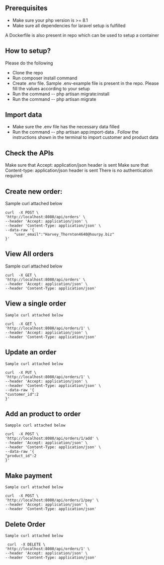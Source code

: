 ## Prerequisites
 - Make sure your php version is >= 8.1
 - Make sure all dependencies for laravel setup is fulfilled 

 A Dockerfile is also present in repo which can be used to setup a container

## How to setup?

Please do the following

 - Clone the repo
 - Run composer install command
 - Create .env file. Sample .env-example file is present in the repo. Please fill the values according to your setup
 - Run the command -- php artisan migrate:install
 - Run the command -- php artisan migrate

## Import data
 - Make sure the .env file has the necessary data filled
 - Run the command -- php artisan app:import-data . Follow the instructions shown in the terminal to import customer and product data

## Check the APIs
Make sure that Accept: application/json header is sent
Make sure that Content-type: application/json header is sent
There is no authentication required

  ## Create new order: 
   Sample curl attached below

    curl  -X POST \
    'http://localhost:8080/api/orders' \
    --header 'Accept: application/json' \
    --header 'Content-Type: application/json' \
    --data-raw '{
        "user_email":"Harvey_Thornton4640@hourpy.biz"
    }'

  ## View All orders
   Sample curl attached below

    curl  -X GET \
    'http://localhost:8080/api/orders' \
    --header 'Accept: application/json' \
    --header 'Content-Type: application/json'

  ## View a single order
    Sample curl attached below

    curl  -X GET \
    'http://localhost:8080/api/orders/1' \
    --header 'Accept: application/json' \
    --header 'Content-Type: application/json'

  ## Update an order
   
    Sample curl attached below

    curl  -X PUT \
    'http://localhost:8080/api/orders/1' \
    --header 'Accept: application/json' \
    --header 'Content-Type: application/json' \
    --data-raw '{
    "customer_id":2
    }'

  ## Add an product to order
    Sampple curl attached below

    curl  -X POST \
    'http://localhost:8080/api/orders/1/add' \
    --header 'Accept: application/json' \
    --header 'Content-Type: application/json' \
    --data-raw '{
    "product_id":2
    }'

  ##  Make payment
    Sample curl attached below

    curl  -X POST \
    'http://localhost:8080/api/orders/1/pay' \
    --header 'Accept: application/json' \
    --header 'Content-Type: application/json'

  ## Delete Order

    Sample curl attached below

     curl  -X DELETE \
    'http://localhost:8080/api/orders/1' \
    --header 'Accept: application/json' \
    --header 'Content-Type: application/json'